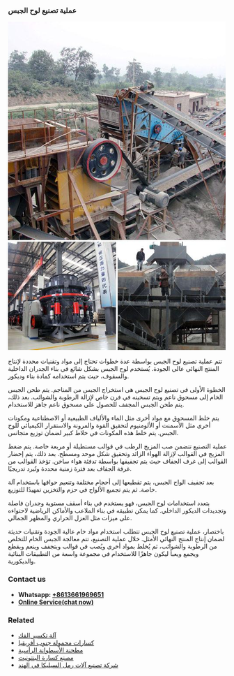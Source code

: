 <h3>عملية تصنيع لوح الجبس</h3><img src='1701852512.jpg' alt=''><p>تتم عملية تصنيع لوح الجبس بواسطة عدة خطوات تحتاج إلى مواد وتقنيات محددة لإنتاج المنتج النهائي عالي الجودة. يُستخدم لوح الجبس بشكل شائع في بناء الجدران الداخلية والسقوف، حيث يتم استخدامه كمادة بناء وديكور.</p><p>الخطوة الأولى في تصنيع لوح الجبس هي استخراج الجبس من المناجم. يتم طحن الجبس الخام إلى مسحوق ناعم ويتم تسخينه في فرن خاص لإزالة الرطوبة والشوائب. بعد ذلك، يتم طحن الجبس المجفف للحصول على مسحوق ناعم جاهز للاستخدام.</p><p>يتم خلط المسحوق مع مواد أخرى مثل الماء والألياف الطبيعية أو الاصطناعية ومكونات أخرى مثل الأسمنت أو الألومنيوم لتحقيق القوة والمرونة والاستقرار الكيميائي للوح الجبس. يتم خلط هذه المكونات في خلاط كبير لضمان توزيع متجانس.</p><p>عملية التصنيع تتضمن صب المزيج الرطب في قوالب مستطيلة أو مربعة خاصة. يتم ضغط المزيج في القوالب لإزالة الهواء الزائد وتحقيق شكل موحد ومسطح. بعد ذلك، يتم إحضار القوالب إلى غرف الجفاف حيث يتم تجفيفها بواسطة تدفئة هواء ساخن. تؤخذ القوالب من غرفة الجفاف بعد فترة زمنية محددة وتُبرد تدريجيًا.</p><p>بعد تجفيف الواح الجبس، يتم تقطيعها إلى أحجام مختلفة وتنعيم حوافها باستخدام آلة خاصة. ثم يتم تجميع الألواح في حزم والتخزين تمهيدًا للتوزيع.</p><p>يتعدد استخدامات لوح الجبس، فهو يستخدم في بناء أسقف مستوية وجدران فاصلة وتجديدات الديكور الداخلي. كما يمكن تطبيقه في بناء الملاعب والأماكن الرياضية لاحتواءه على ميزات مثل العزل الحراري والمظهر الجمالي.</p><p>باختصار، عملية تصنيع لوح الجبس تتطلب استخدام مواد خام عالية الجودة وتقنيات حديثة لضمان إنتاج المنتج النهائي الأمثل. خلال عملية التصنيع، تتم معالجة الجبس الخام للتخلص من الرطوبة والشوائب، ثم يُخلط بمواد أخرى ويُصب في قوالب ويتجفف وينعم ويقطع ويجمع ويعبأ ليكون جاهزًا للاستخدام في مجموعة واسعة من التطبيقات البنائية والديكورية.</p><h3>Contact us</h3><ul><li><strong>Whatsapp:&nbsp;<a href="https://wa.me/8613661969651">+8613661969651</a></strong></li><li><a href="https://swt.shibang-china.com/?git&amp;zhl&amp;عملية تصنيع لوح الجبس"><strong>Online Service(chat now)</strong></a></li></ul><h3>Related</h3><ul><li><a href='آلة تكسير الفك.md'>آلة تكسير الفك</a></li><li><a href='كسارات محمولة جنوب أفريقيا.md'>كسارات محمولة جنوب أفريقيا</a></li><li><a href='مطحنة الأسطوانة الرأسية.md'>مطحنة الأسطوانة الرأسية</a></li><li><a href='مصنع كسارة البنتونيت.md'>مصنع كسارة البنتونيت</a></li><li><a href='شركة تصنيع آلات رمل السيليكا في الهند.md'>شركة تصنيع آلات رمل السيليكا في الهند</a></li></ul>